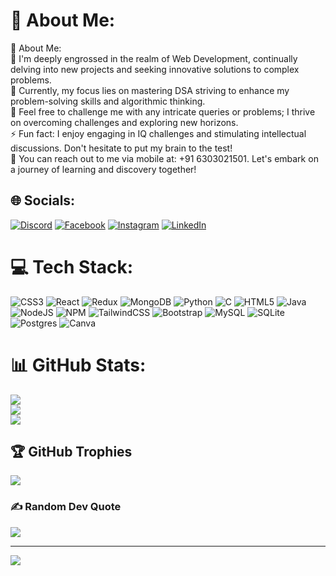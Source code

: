 # 💫 About Me:
💫 About Me:<br>🔭 I'm deeply engrossed in the realm of Web Development, continually delving into new projects and seeking innovative solutions to complex problems.<br>🌱 Currently, my focus lies on mastering DSA striving to enhance my problem-solving skills and algorithmic thinking.<br>💬 Feel free to challenge me with any intricate queries or problems; I thrive on overcoming challenges and exploring new horizons.<br>⚡ Fun fact: I enjoy engaging in IQ challenges and stimulating intellectual discussions. Don't hesitate to put my brain to the test!<br>📱 You can reach out to me via mobile at: +91 6303021501. Let's embark on a journey of learning and discovery together!


## 🌐 Socials:
[![Discord](https://img.shields.io/badge/Discord-%237289DA.svg?logo=discord&logoColor=white)](https://discord.gg/www.discord.com/ekvillain_16) [![Facebook](https://img.shields.io/badge/Facebook-%231877F2.svg?logo=Facebook&logoColor=white)](https://facebook.com/https://www.facebook.com/mukesh.muki.902819/) [![Instagram](https://img.shields.io/badge/Instagram-%23E4405F.svg?logo=Instagram&logoColor=white)](https://instagram.com/https://www.instagram.com/_.mukesh._.ch._/?next=%2F) [![LinkedIn](https://img.shields.io/badge/LinkedIn-%230077B5.svg?logo=linkedin&logoColor=white)](https://linkedin.com/in/https://www.linkedin.com/in/mukesh-muki-6b652a275/) 

# 💻 Tech Stack:
![CSS3](https://img.shields.io/badge/css3-%231572B6.svg?style=for-the-badge&logo=css3&logoColor=white) ![React](https://img.shields.io/badge/react-%2320232a.svg?style=for-the-badge&logo=react&logoColor=%2361DAFB) ![Redux](https://img.shields.io/badge/redux-%23593d88.svg?style=for-the-badge&logo=redux&logoColor=white) ![MongoDB](https://img.shields.io/badge/MongoDB-%234ea94b.svg?style=for-the-badge&logo=mongodb&logoColor=white) ![Python](https://img.shields.io/badge/python-3670A0?style=for-the-badge&logo=python&logoColor=ffdd54) ![C](https://img.shields.io/badge/c-%2300599C.svg?style=for-the-badge&logo=c&logoColor=white) ![HTML5](https://img.shields.io/badge/html5-%23E34F26.svg?style=for-the-badge&logo=html5&logoColor=white) ![Java](https://img.shields.io/badge/java-%23ED8B00.svg?style=for-the-badge&logo=openjdk&logoColor=white) ![NodeJS](https://img.shields.io/badge/node.js-6DA55F?style=for-the-badge&logo=node.js&logoColor=white) ![NPM](https://img.shields.io/badge/NPM-%23CB3837.svg?style=for-the-badge&logo=npm&logoColor=white) ![TailwindCSS](https://img.shields.io/badge/tailwindcss-%2338B2AC.svg?style=for-the-badge&logo=tailwind-css&logoColor=white) ![Bootstrap](https://img.shields.io/badge/bootstrap-%238511FA.svg?style=for-the-badge&logo=bootstrap&logoColor=white) ![MySQL](https://img.shields.io/badge/mysql-%2300000f.svg?style=for-the-badge&logo=mysql&logoColor=white) ![SQLite](https://img.shields.io/badge/sqlite-%2307405e.svg?style=for-the-badge&logo=sqlite&logoColor=white) ![Postgres](https://img.shields.io/badge/postgres-%23316192.svg?style=for-the-badge&logo=postgresql&logoColor=white) ![Canva](https://img.shields.io/badge/Canva-%2300C4CC.svg?style=for-the-badge&logo=Canva&logoColor=white)
# 📊 GitHub Stats:
![](https://github-readme-stats.vercel.app/api?username=mukesh-muki-16&theme=dark&hide_border=false&include_all_commits=true&count_private=true)<br/>
![](https://github-readme-streak-stats.herokuapp.com/?user=mukesh-muki-16&theme=dark&hide_border=false)<br/>
![](https://github-readme-stats.vercel.app/api/top-langs/?username=mukesh-muki-16&theme=dark&hide_border=false&include_all_commits=true&count_private=true&layout=compact)

## 🏆 GitHub Trophies
![](https://github-profile-trophy.vercel.app/?username=mukesh-muki-16&theme=radical&no-frame=false&no-bg=true&margin-w=4)

### ✍️ Random Dev Quote
![](https://quotes-github-readme.vercel.app/api?type=horizontal&theme=radical)

---
[![](https://visitcount.itsvg.in/api?id=mukesh-muki-16&icon=0&color=0)](https://visitcount.itsvg.in)

<!-- Proudly created with GPRM ( https://gprm.itsvg.in ) -->
